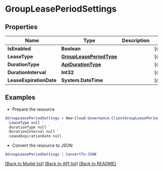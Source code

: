# GroupLeasePeriodSettings
## Properties

Name | Type | Description | Notes
------------ | ------------- | ------------- | -------------
**IsEnabled** | **Boolean** |  | [optional] 
**LeaseType** | [**GroupLeasePeriodType**](GroupLeasePeriodType.md) |  | [optional] 
**DurationType** | [**ApiDurationType**](ApiDurationType.md) |  | [optional] 
**DurationInterval** | **Int32** |  | [optional] 
**LeaseExpirationDate** | **System.DateTime** |  | [optional] 

## Examples

- Prepare the resource
```powershell
$GroupLeasePeriodSettings = New-Cloud.Governance.ClientGroupLeasePeriodSettings  -IsEnabled null `
 -LeaseType null `
 -DurationType null `
 -DurationInterval null `
 -LeaseExpirationDate null
```

- Convert the resource to JSON
```powershell
$GroupLeasePeriodSettings | ConvertTo-JSON
```

[[Back to Model list]](../README.md#documentation-for-models) [[Back to API list]](../README.md#documentation-for-api-endpoints) [[Back to README]](../README.md)


